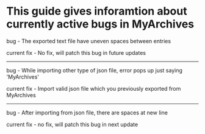# This guide gives inforamtion about currently active bugs in MyArchives

bug - The exported text file have uneven spaces between entries

current fix - No fix, will patch this bug in future updates

---

bug - While importing other type of json file, error pops up just saying 'MyArchives'

current fix - Import valid json file which you previously exported from MyArchives

---

bug - After importing from json file, there are spaces at new line

current fix - no fix, will patch this bug in next update
